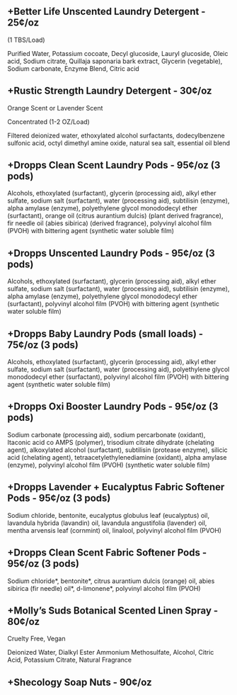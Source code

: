 
## +Better Life Unscented Laundry Detergent - 25¢/oz  

(1 TBS/Load)

Purified Water, Potassium cocoate, Decyl glucoside, Lauryl glucoside, Oleic acid, Sodium citrate, Quillaja saponaria bark extract, Glycerin (vegetable), Sodium carbonate, Enzyme Blend, Citric acid

## +Rustic Strength Laundry Detergent - 30¢/oz

Orange Scent or Lavender Scent

Concentrated (1-2 OZ/Load)

Filtered deionized water, ethoxylated alcohol surfactants, dodecylbenzene sulfonic acid, octyl dimethyl amine oxide, natural sea salt, essential oil blend

## +Dropps Clean Scent Laundry Pods - 95¢/oz  (3 pods)

Alcohols, ethoxylated (surfactant), glycerin (processing aid), alkyl ether sulfate, sodium salt (surfactant), water (processing aid), subtilisin (enzyme), alpha amylase (enzyme), polyethylene glycol monododecyl ether (surfactant), orange oil (citrus aurantium dulcis) (plant derived fragrance), fir needle oil (abies sibirica) (derived fragrance), polyvinyl alcohol film (PVOH) with bittering agent (synthetic water soluble film)

## +Dropps Unscented Laundry Pods - 95¢/oz  (3 pods)

Alcohols, ethoxylated (surfactant), glycerin (processing aid), alkyl ether sulfate, sodium salt (surfactant), water (processing aid), subtilisin (enzyme), alpha amylase (enzyme), polyethylene glycol monododecyl ether (surfactant), polyvinyl alcohol film (PVOH) with bittering agent (synthetic water soluble film)

## +Dropps Baby Laundry Pods (small loads) - 75¢/oz (3 pods)

Alcohols, ethoxylated (surfactant), glycerin (processing aid), alkyl ether sulfate, sodium salt (surfactant), water (processing aid), polyethylene glycol monododecyl ether (surfactant), polyvinyl alcohol film (PVOH) with bittering agent (synthetic water soluble film)

## +Dropps Oxi Booster Laundry Pods - 95¢/oz  (3 pods)

Sodium carbonate (processing aid), sodium percarbonate (oxidant), Itaconic acid co AMPS (polymer), trisodium citrate dihydrate (chelating agent), alkoxylated alcohol (surfactant), subtilisin (protease enzyme), silicic acid (chelating agent), tetraacetylethylenediamine (oxidant), alpha amylase (enzyme), polyvinyl alcohol film (PVOH) (synthetic water soluble film)

## +Dropps Lavender + Eucalyptus Fabric Softener Pods - 95¢/oz  (3 pods)

Sodium chloride, bentonite, eucalyptus globulus leaf (eucalyptus) oil, lavandula hybrida (lavandin) oil, lavandula angustifolia (lavender) oil, mentha arvensis leaf (cornmint) oil, linalool, polyvinyl alcohol film (PVOH)

## +Dropps Clean Scent Fabric Softener Pods - 95¢/oz  (3 pods)

Sodium chloride*, bentonite*, citrus aurantium dulcis (orange) oil, abies sibirica (fir needle) oil*, d-limonene*, polyvinyl alcohol film (PVOH)

## +Molly’s Suds Botanical Scented Linen Spray - 80¢/oz

Cruelty Free, Vegan

Deionized Water, Dialkyl Ester Ammonium Methosulfate, Alcohol, Citric Acid, Potassium Citrate, Natural Fragrance

## +Shecology Soap Nuts - 90¢/oz
